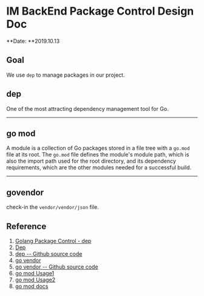 # IM BackEnd Package Control Design Doc

**Date: **2019.10.13

## Goal

We use `dep` to manage packages in our project.

## dep

One of the most attracting dependency management tool for Go. 

---

## go mod

A module is a collection of Go packages stored in a file tree with a `go.mod` file at its root. The `go.mod` file defines the module's module path, which is also the import path used for the root directory, and its dependency requirements, which are the other modules needed for a successful build.

---

## govendor

check-in the `vendor/vendor/json` file.

## Reference

1. [Golang Package Control - dep](https://blog.csdn.net/huwh_/article/details/81170900)
2. [Dep](https://www.jianshu.com/p/b02d9edb9ad0)
3. [dep -- Github source code](https://github.com/golang/dep)
4. [go vendor](https://www.cnblogs.com/liuzhongchao/p/9233177.html)
5. [go vendor -- Github source code](https://github.com/kardianos/govendor)
6. [go mod Usage1](https://segmentfault.com/a/1190000019314903)
7. [go mod Usage2](https://blog.csdn.net/jinyidong/article/details/87117892)
8. [go mod docs](https://blog.golang.org/using-go-modules)